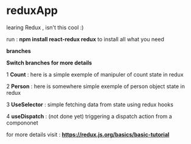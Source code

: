 # reduxApp

learing Redux , isn't this cool :)

run :  **npm install react-redux redux** to install all what you need

**branches**

**Switch branches for more details**


1 __Count__ : here is a simple exemple of manipuler of count state in redux

2 __Person__ : here is somewhere simple  exemple of  person object state in redux

3 __UseSelector__ : simple fetching data from state using redux hooks

4 __useDispatch__ : (not done yet) triggering a dispatch action from a compononet

for more details visit : **https://redux.js.org/basics/basic-tutorial**
